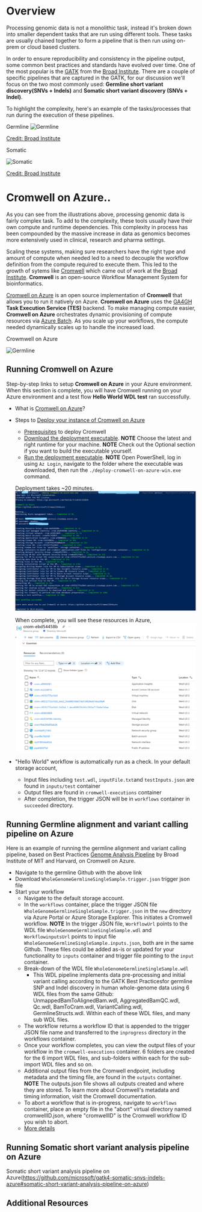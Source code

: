 # Overview

Processing genomic data is not a monolithic task, instead it's broken down into smaller dependent tasks that are run using different tools. These tasks are usually chained together to form a pipeline that is then run using on-prem or cloud based clusters.

In order to ensure reproducibility and consistency in the pipeline output, some common best practices and standards have evolved over time. One of the most popular is the [GATK](https://gatk.broadinstitute.org/hc/en-us) from the [Broad Institute](https://www.broadinstitute.org/). There are a couple of specific pipelines that are captured in the GATK, for our discussion we'll focus on the two most commonly used: **Germline short variant discovery(SNVs + Indels)** and **Somatic short variant discovery (SNVs + Indel)**.

To highlight the complexity, here's an example of the tasks/processes that run during the execution of these pipelines.

Germline
![Germline](./../99-Images/cromwell_germline_short.png)

[Credit: Broad Institute][1]

Somatic

![Somatic](./../99-Images/cromwell_somatic_short.png)

[Credit: Broad Institute][2]


# Cromwell on Azure..
As you can see from the illustrations above, processing genomic data is fairly complex task. To add to the complexity, these tools usually have their own compute and runtime dependencies. This complexity in process has been compounded by the massive increase in data as genomics becomes more extensively used in clinical, research and pharma settings. 

Scaling these systems, making sure researchers have the right type and amount of compute when needed led to a need to decouple the workflow definition from the compute required to execute them. This led to the growth of sytems like [Cromwell](https://github.com/broadinstitute/cromwell) which came out of work at the [Broad Institute](https://www.broadinstitute.org/). **Cromwell** is an open-source Workflow Management System for bioinformatics. 

[Cromwell on Azure](https://github.com/microsoft/CromwellOnAzure#Cromwell-on-Azure) is an open source implementation of **Cromwell** that allows you to run it natively on Azure. **Cromwell on Azure** uses the [GA4GH](https://github.com/ga4gh/wiki/wiki) **Task Execution Service (TES)** backend. To make managing compute easier, **Cromwell on Azure** orchestrates dynamic provisioning of compute resources via [Azure Batch](https://azure.microsoft.com/en-us/services/batch/). As you scale up your workflows, the compute needed dynamically scales up to handle the increased load.

Crowmwell on Azure

![Germline](./../99-Images/cromwell_azure.png)

## Running Cromwell on Azure

Step-by-step links to setup **Cromwell on Azure** in your Azure environment. When this section is complete, you will have Cromwell running on your Azure environment and a test flow **Hello World WDL test** ran successfully. 

- What is [Cromwell on Azure](https://github.com/microsoft/CromwellOnAzure#cromwell-on-azure)?
- Steps to [Deploy your instance of Cromwell on Azure](https://github.com/microsoft/CromwellOnAzure#deploy-your-instance-of-cromwell-on-azure)
    - [Prerequisites](https://github.com/microsoft/CromwellOnAzure#prerequisites) to deploy Cromwell
    - [Download the deployment executable](https://github.com/microsoft/CromwellOnAzure#download-the-deployment-executable). **NOTE** Choose the latest and right runtime for your machine.
      **NOTE** Check out the Optional section if you want to build the executable yourself.
    - [Run the deployment executable](https://github.com/microsoft/CromwellOnAzure#run-the-deployment-executable). **NOTE** Open PowerShell, log in using `Az Login`, navigate to the folder where the executable was downloaded, then run the `./deploy-cromwell-on-azure-win.exe` command.

    Deployment takes ~20 minutes.
    ![Deployment Process](./../99-Images/cromwell-deploy.png)

    When complete, you will see these resources in Azure,
    ![Cromwell Resources](./../99-Images/cromwell_resources.png)
- "Hello World" workflow is automatically run as a check. In your default storage account,
    - Input files including `test.wdl`, `inputFile.txt`and `testInputs.json` are found in `inputs/test` container 
    - Output files are found in `cromwell-executions` container
    - After completion, the trigger JSON will be in `workflows` container in `succeeded` directory.

## Running Germline alignment and variant calling pipeline on Azure

Here is an example of running the germline alignment and variant calling pipeline, based on Best Practices [Genome Analysis Pipeline](https://github.com/microsoft/gatk4-genome-processing-pipeline-azure#germline-alignment-and-variant-calling-pipeline-on-azure) by Broad Institute of MIT and Harvard, on Cromwell on Azure.

- Navigate to the germline Github with the above link
- Download `WholeGenomeGermlineSingleSample.trigger.json` trigger json file
- Start your workflow
    - Navigate to the default storage account. 
    - In the `workflows` container, place the trigger JSON file `WholeGenomeGermlineSingleSample.trigger.json` in the `new` directory via Azure Portal or Azure Storage Explorer. This initiates a Cromwell workflow. **NOTE** In the trigger JSON file, `WorkflowUrl` points to the WDL file `WholeGenomeGermlineSingleSample.wdl` and `WorkflowinputsUrl` points to input file `WholeGenomeGermlineSingleSample.inputs.json`, both are in the same Github. These files could be added as-is or updated for your functionality to `inputs` container and trigger file pointing to the `input` container.
    - Break-down of the WDL file `WholeGenomeGermlineSingleSample.wdl`
        - This WDL pipeline implements data pre-processing and initial variant calling according to the GATK Best Practicesfor germline SNP and Indel discovery in human whole-genome data using 6 WDL files from the same Github: UnmappedBamToAlignedBam.wdl, AggregatedBamQC.wdl, Qc.wdl, BamToCram.wdl, VariantCalling.wdl, GermlineStructs.wdl. Within each of these WDL files, and many sub WDL files.
    - The workflow returns a workflow ID that is appended to the trigger JSON file name and transferred to the `inprogress` directory in the workflows container. 
    - Once your workflow completes, you can view the output files of your workflow in the `cromwell-executions` container. 6 folders are created for the 6 import WDL files, and sub-folders within each for the sub-import WDL files and so on.
    - Additional output files from the Cromwell endpoint, including metadata and the timing file, are found in the `outputs` container. **NOTE** The outputs.json file shows all outputs created and where they are stored. To learn more about Cromwell's metadata and timing information, visit the Cromwell documentation.
    - To abort a workflow that is in-progress, navigate to `workflows` container, place an empty file in the "abort" virtual directory named cromwellID.json, where "cromwellID" is the Cromwell workflow ID you wish to abort.
    - [More details](https://github.com/microsoft/CromwellOnAzure/blob/master/docs/managing-your-workflow.md/#start-your-workflow)

## Running Somatic short variant analysis pipeline on Azure
Somatic short variant analysis pipeline on Azure(https://github.com/microsoft/gatk4-somatic-snvs-indels-azure#somatic-short-variant-analysis-pipeline-on-azure)

## Additional Resources

[1]: https://gatk.broadinstitute.org/hc/en-us/articles/360035535932-Germline-short-variant-discovery-SNPs-Indels-
[2]: https://gatk.broadinstitute.org/hc/en-us/articles/360035894731-Somatic-short-variant-discovery-SNVs-Indels-

